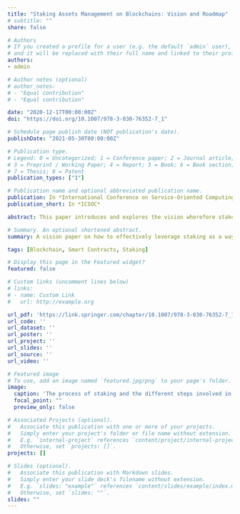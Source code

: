 ```yaml
---
title: "Staking Assets Management on Blockchains: Vision and Roadmap"
# subtitle: ""
share: false

# Authors
# If you created a profile for a user (e.g. the default `admin` user), write the username (folder name) here
# and it will be replaced with their full name and linked to their profile.
authors:
- admin

# Author notes (optional)
# author_notes:
# - "Equal contribution"
# - "Equal contribution"

date: "2020-12-17T00:00:00Z"
doi: "https://doi.org/10.1007/978-3-030-76352-7_1"

# Schedule page publish date (NOT publication's date).
publishDate: "2021-05-30T00:00:00Z"

# Publication type.
# Legend: 0 = Uncategorized; 1 = Conference paper; 2 = Journal article;
# 3 = Preprint / Working Paper; 4 = Report; 5 = Book; 6 = Book section;
# 7 = Thesis; 8 = Patent
publication_types: ["1"]

# Publication name and optional abbreviated publication name.
publication: In *International Conference on Service-Oriented Computing*
publication_short: In *ICSOC*

abstract: This paper introduces and explores the vision wherefore stakeholders and the process of staking ---that is, the idea of guaranteeing the quality of a process by risking valuable assets on their correct execution--- may run both on and off a blockchain while in the context of cloud-enabled services and processes. The emerging trend behind blockchain-oriented computing and the reliance on stakeholders therein make distilling and evaluating this vision a priority to deliver high-quality, sustainable services of the future. We identify key defining concepts of stakeholders and the staking process, using three very different staking scenarios as a base. Subsequently, we analyze the key challenges that these stakeholders face and propose the development of a framework that can help overcome these challenges. Finally, we give a road-map to steer systematic research stemming from the proposed vision, leveraging design science along with short-cyclic experimentation.

# Summary. An optional shortened abstract.
summary: A vision paper on how to effectively leverage staking as a way to make use of human expertise in blockchain environments.

tags: [Blockchain, Smart Contracts, Staking]

# Display this page in the Featured widget?
featured: false

# Custom links (uncomment lines below)
# links:
# - name: Custom Link
#   url: http://example.org

url_pdf: 'https://link.springer.com/chapter/10.1007/978-3-030-76352-7_1'
url_code: ''
url_dataset: ''
url_poster: ''
url_project: ''
url_slides: ''
url_source: ''
url_video: ''

# Featured image
# To use, add an image named `featured.jpg/png` to your page's folder.
image:
  caption: 'The process of staking and the different steps involved in the necessary decisions of stakers. The main process execution is outside of the stakers control and is therefore not shown with a solid line around the box.'
  focal_point: ""
  preview_only: false

# Associated Projects (optional).
#   Associate this publication with one or more of your projects.
#   Simply enter your project's folder or file name without extension.
#   E.g. `internal-project` references `content/project/internal-project/index.md`.
#   Otherwise, set `projects: []`.
projects: []

# Slides (optional).
#   Associate this publication with Markdown slides.
#   Simply enter your slide deck's filename without extension.
#   E.g. `slides: "example"` references `content/slides/example/index.md`.
#   Otherwise, set `slides: ""`.
slides: ""
---
```


<!-- Supplementary notes can be added here, including [code, math, and images](https://wowchemy.com/docs/writing-markdown-latex/). -->
